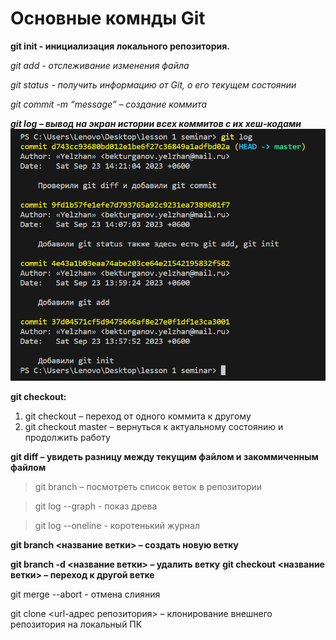 # Основные комнды Git

**git init - инициализация локального репозитория.**

*git add - отслеживание изменения файла*

*git status - получить информацию от Git, о его текущем состоянии*

*git commit -m “message” – создание коммита*

***git log – вывод на экран истории всех коммитов с их хеш-кодами***
![Фото терминала](image.png)

**git checkout:** 
1. git checkout – переход от одного коммита к другому
2. git checkout master – вернуться к актуальному состоянию и продолжить работу

**git diff – увидеть разницу между текущим файлом и закоммиченным файлом**

> git branch – посмотреть список веток в репозитории

> git log --graph - показ древа

> git log --oneline - коротенький журнал

**git branch <название ветки> – создать новую ветку**

**git branch -d <название ветки> – удалить ветку**
**git checkout <название ветки> – переход к другой ветке**

git merge --abort - отмена слияния

git clone <url-адрес репозитория> – клонирование внешнего репозитория на локальный ПК